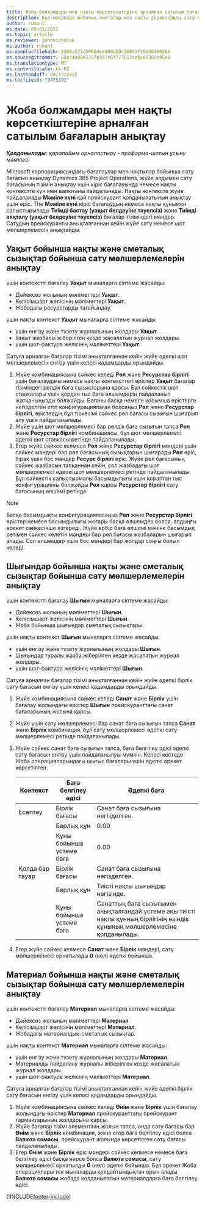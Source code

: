 ```yaml
---
title: Жоба болжамдары мен нақты көрсеткіштеріне арналған сатылым бағаларын анықтау
description: Бұл мақалада жобалық сметалар мен нақты деректердің сату бағасы қалай анықталғаны туралы ақпарат берілген.
author: rumant
ms.date: 09/01/2022
ms.topic: article
ms.reviewer: johnmichalak
ms.author: rumant
ms.openlocfilehash: 1288a571d50604ee400db9c16822719d0649628b
ms.sourcegitcommit: 60a34a00e2237b377c6f777612cebcd6380b05e1
ms.translationtype: MT
ms.contentlocale: kk-KZ
ms.lasthandoff: 09/13/2022
ms.locfileid: "9475191"
---
```

# <a name="determine-sales-prices-for-project-estimates-and-actuals"></a>Жоба болжамдары мен нақты көрсеткіштеріне арналған сатылым бағаларын анықтау

_**Қолданылады:** қарапайым орналастыру - проформа-шотын ұсыну мәмілесі_

Microsoft корпорациясындағы бағалаулар мен нақтылар бойынша сату бағасын анықтау Dynamics 365 Project Operations, жүйе алдымен сату бағасының тізімін анықтау үшін кіріс бағалауында немесе нақты контекстте күн мен валютаны пайдаланады. Нақты контексте жүйе пайдаланады **Мәміле күні** қай прейскурант қолданылатынын анықтау үшін өріс. The **Мәміле күні** кіріс бағалаудың немесе нақты құнымен салыстырылады **Тиімді бастау (уақыт белдеуіне тәуелсіз)** және **Тиімді аяқталу (уақыт белдеуіне тәуелсіз)** бағалар тізіміндегі мәндер. Сатудың прейскуранты анықталғаннан кейін жүйе сату немесе шот мөлшерлемесін анықтайды.

## <a name="determining-sales-rates-on-actual-and-estimate-lines-for-time"></a>Уақыт бойынша нақты және сметалық сызықтар бойынша сату мөлшерлемелерін анықтау

үшін контекстті бағалау **Уақыт** мыналарға сілтеме жасайды:

- Дәйексөз жолының мәліметтері **Уақыт**.
- Келісімшарт желісінің мәліметтері **Уақыт**.
- Жобадағы ресурстарды тағайындау.

үшін нақты контекст **Уақыт** мыналарға сілтеме жасайды:

- үшін енгізу және түзету журналының жолдары **Уақыт**.
- Уақыт жазбасы жіберілген кезде жасалатын журнал жолдары.
- үшін шот-фактура желісінің мәліметтері **Уақыт**. 

Сатуға арналған бағалар тізімі анықталғаннан кейін жүйе әдепкі шот мөлшерлемесін енгізу үшін келесі қадамдарды орындайды.

1. Жүйе комбинациясына сәйкес келеді **Рөл** және **Ресурстар бірлігі** үшін бағалаудағы немесе нақты контексттегі өрістер **Уақыт** бағалар тізіміндегі рөлдік баға сызықтарына қарсы. Бұл сәйкестік шот ставкалары үшін қордан тыс баға өлшемдерін пайдаланып жатқаныңызды болжайды. Бағаны басқа немесе қосымша өрістерге негізделген етіп конфигурациялаған болсаңыз **Рөл** және **Ресурстар бірлігі**, өрістердің бұл тіркесімі сәйкес рөл бағасы сызығын шығарып алу үшін пайдаланылады.
1. Жүйе үшін шот мөлшерлемесі бар рөлдік баға сызығын тапса **Рөл** және **Ресурстар бірлігі** комбинациясы, бұл шот мөлшерлемесі әдепкі шот ставкасы ретінде пайдаланылады.
1. Егер жүйе сәйкес келмесе **Рөл** және **Ресурстар бірлігі** мәндері үшін сәйкес мәндері бар рөл бағасының сызықтарын шығарады **Рөл** өріс, бірақ үшін бос мәндер **Ресурс бірлігі** өріс. Жүйе рөл бағасының сәйкес жазбасын тапқаннан кейін, сол жазбадағы шот мөлшерлемесі әдепкі шот мөлшерлемесі ретінде пайдаланылады. Бұл сәйкестік салыстырмалы басымдылығы үшін қораптан тыс конфигурацияны болжайды **Рөл** қарсы **Ресурстар бірлігі** сату бағасының өлшемі ретінде.

> [!NOTE]
> Басқа басымдықты конфигурацияласаңыз **Рөл** және **Ресурстар бірлігі** өрістер немесе басымдылығы жоғары басқа өлшемдер болса, алдыңғы әрекет сәйкесінше өзгереді. Жүйе әрбір баға өлшемі мәніне басымдық ретімен сәйкес келетін мәндері бар рөл бағасы жазбаларын шығарып алады. Сол өлшемдер үшін бос мәндері бар жолдар соңғы болып келеді.

## <a name="determining-sales-rates-on-actual-and-estimate-lines-for-expense"></a>Шығындар бойынша нақты және сметалық сызықтар бойынша сату мөлшерлемелерін анықтау

үшін контекстті бағалау **Шығын** мыналарға сілтеме жасайды:

- Дәйексөз жолының мәліметтері **Шығын**.
- Келісімшарт желісінің мәліметтері **Шығын**.
- Жоба бойынша шығындар сметалық сызықтары.

үшін нақты контекст **Шығын** мыналарға сілтеме жасайды:

- үшін енгізу және түзету журналының жолдары **Шығын**.
- Шығындар туралы жазба жіберілген кезде жасалатын журнал жолдары.
- үшін шот-фактура желісінің мәліметтері **Шығын**. 

Сатуға арналған бағалар тізімі анықталғаннан кейін жүйе әдепкі бірлік сату бағасын енгізу үшін келесі қадамдарды орындайды.

1. Жүйе комбинациясына сәйкес келеді **Санат** және **Бірлік** үшін бағалау жолындағы өрістер **Шығын** прейскуранттағы санат бағаларының жолына қарсы.
1. Жүйе үшін сату мөлшерлемесі бар санат баға сызығын тапса **Санат** және **Бірлік** комбинация, бұл сату мөлшерлемесі әдепкі сату мөлшерлемесі ретінде пайдаланылады.
1. Жүйе сәйкес санат баға сызығын тапса, баға белгілеу әдісі әдепкі сату бағасын енгізу үшін пайдаланылуы мүмкін. Келесі кестеде Жоба операцияларындағы шығыс бағалары үшін әдепкі әрекет көрсетілген.

    | Контекст | Баға белгілеу әдісі | Әдепкі баға |
    | --- | --- | --- |
    | Есептеу | Бірлік бағасы | Санат баға сызығына негізделген. |
    |        | Барлық құн | 0.00 |
    |        | Құны бойынша үстеме баға | 0.00 |
    | Қолда бар тауар | Бірлік бағасы | Санат баға сызығына негізделген. |
    |        | Барлық құн | Тиісті нақты шығындар негізінде. |
    |        | Құны бойынша үстеме баға | Санаттың баға сызығымен анықталғандай үстеме ақы тиісті нақты құнның бірлігінің өзіндік құнының мөлшерлемесіне қолданылады. |

1. Егер жүйе сәйкес келмесе **Санат** және **Бірлік** мәндері, сату мөлшерлемесі орнатылады **0** (нөл) әдепкі бойынша.

## <a name="determining-sales-rates-on-actual-and-estimate-lines-for-material"></a>Материал бойынша нақты және сметалық сызықтар бойынша сату мөлшерлемелерін анықтау

үшін контекстті бағалау **Материал** мыналарға сілтеме жасайды:

- Дәйексөз жолының мәліметтері **Материал**.
- Келісімшарт желісінің мәліметтері **Материал**.
- Жобадағы материалдық-сметалық сызықтар.

үшін нақты контекст **Материал** мыналарға сілтеме жасайды:

- үшін енгізу және түзету журналының жолдары **Материал**.
- Материалды пайдалану журналы жіберілген кезде жасалатын журнал жолдары.
- үшін шот-фактура желісінің мәліметтері **Материал**. 

Сатуға арналған бағалар тізімі анықталғаннан кейін жүйе әдепкі бірлік сату бағасын енгізу үшін келесі қадамдарды орындайды.

1. Жүйе комбинациясына сәйкес келеді **Өнім** және **Бірлік** үшін бағалау жолындағы өрістер **Материал** прейскуранттағы прейскурант тармақтарының жолдарына қарсы.
1. Жүйе бағалар тізімі элементінің жолын тапса, онда сату бағасы бар **Өнім** және **Бірлік** комбинация, және егер баға белгілеу әдісі болса **Валюта сомасы**, прейскурант жолында көрсетілген сату бағасы пайдаланылады. 
1. Егер **Өнім** және **Бірлік** өріс мәндері сәйкес келмесе немесе баға белгілеу әдісі басқа нәрсе болса **Валюта сомасы**, сату мөлшерлемесі орнатылды **0** (нөл) әдепкі бойынша. Бұл әрекет Жоба операциялары тек мыналарды қолдайтындықтан орын алады **Валюта сомасы** жобада қолданылатын материалдарға баға белгілеу әдісі.

[!INCLUDE[footer-include](../../includes/footer-banner.md)]
